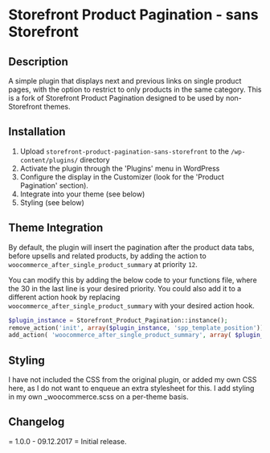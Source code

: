 # Storefront Product Pagination - sans Storefront

## Description

A simple plugin that displays next and previous links on single product pages, with the option to restrict to only products in the same category. This is a fork of Storefront Product Pagination designed to be used by non-Storefront themes.

## Installation

1. Upload `storefront-product-pagination-sans-storefront` to the `/wp-content/plugins/` directory
2. Activate the plugin through the 'Plugins' menu in WordPress
3. Configure the display in the Customizer (look for the 'Product Pagination' section).
4. Integrate into your theme (see below)
5. Styling (see below)
 
## Theme Integration

By default, the plugin will insert the pagination after the product data tabs, before upsells and related products, by adding the action to `woocommerce_after_single_product_summary` at priority `12`.

You can modify this by adding the below code to your functions file, where the 30 in the last line is your desired priority. You could also add it to a different action hook by replacing `woocommerce_after_single_product_summary` with your desired action hook.
```php
$plugin_instance = Storefront_Product_Pagination::instance();
remove_action('init', array($plugin_instance, 'spp_template_position'));
add_action( 'woocommerce_after_single_product_summary', array( $plugin_instance, 'spp_single_product_pagination' ), 30 );
```

## Styling

I have not included the CSS from the original plugin, or added my own CSS here, as I do not want to enqueue an extra stylesheet for this. I add styling in my own _woocommerce.scss on a per-theme basis. 

## Changelog

= 1.0.0 - 09.12.2017 =
Initial release.
